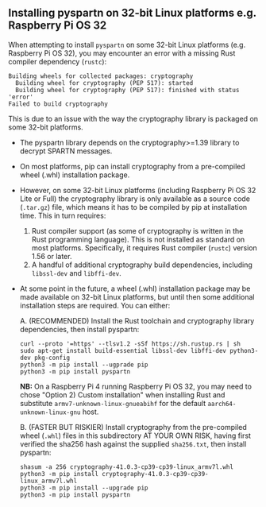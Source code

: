 ## Installing pyspartn on 32-bit Linux platforms e.g. Raspberry Pi OS 32

When attempting to install `pyspartn` on some 32-bit Linux platforms (e.g. Raspberry Pi OS 32), you may encounter an error with a missing Rust compiler dependency (`rustc`):

```
Building wheels for collected packages: cryptography
  Building wheel for cryptography (PEP 517): started
  Building wheel for cryptography (PEP 517): finished with status 'error'
Failed to build cryptography
```

This is due to an issue with the way the cryptography library is packaged on some 32-bit platforms.

- The pyspartn library depends on the cryptography>=1.39 library to decrypt SPARTN messages.
- On most platforms, pip can install cryptography from a pre-compiled wheel (.whl) installation package.
- However, on some 32-bit Linux platforms (including Raspberry Pi OS 32 Lite or Full) the cryptography library is only available as a source code (`.tar.gz`) file, which means it has to be compiled by pip at installation time. This in turn requires:
    1. Rust compiler support (as some of cryptography is written in the Rust programming language). This is not installed as standard on most platforms. Specifically, it requires Rust compiler (`rustc`) version 1.56 or later.
    1. A handful of additional cryptography build dependencies, including `libssl-dev` and `libffi-dev`.
- At some point in the future, a wheel (.whl) installation package may be made available on 32-bit Linux platforms, but until then some additional installation steps are required. You can either:

    A. (RECOMMENDED) Install the Rust toolchain and cryptography library dependencies, then install pyspartn:

    ```shell
    curl --proto '=https' --tlsv1.2 -sSf https://sh.rustup.rs | sh
    sudo apt-get install build-essential libssl-dev libffi-dev python3-dev pkg-config
    python3 -m pip install --ugprade pip
    python3 -m pip install pyspartn
    ```

    **NB:** On a Raspberry Pi 4 running Raspberry Pi OS 32, you may need to chose "Option 2) Custom installation" when installing Rust and substitute `armv7-unknown-linux-gnueabihf` for the default `aarch64-unknown-linux-gnu` host.

    B. (FASTER BUT RISKIER) Install cryptography from the pre-compiled wheel (`.whl`) files in this subdirectory AT YOUR OWN RISK, having first verified the sha256 hash against the supplied `sha256.txt`, then install pyspartn:

    ```shell
    shasum -a 256 cryptography-41.0.3-cp39-cp39-linux_armv7l.whl
    python3 -m pip install cryptography-41.0.3-cp39-cp39-linux_armv7l.whl
    python3 -m pip install --upgrade pip
    python3 -m pip install pyspartn
    ```

